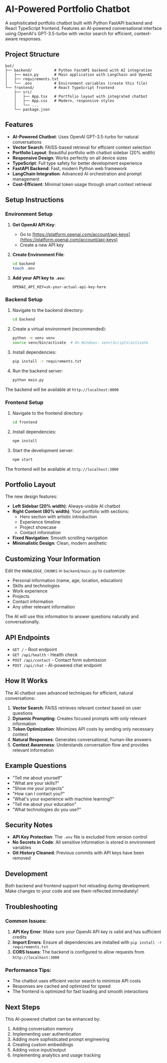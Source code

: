 # AI-Powered Portfolio Chatbot

A sophisticated portfolio chatbot built with Python FastAPI backend and React TypeScript frontend. Features an AI-powered conversational interface using OpenAI's GPT-3.5-turbo with vector search for efficient, context-aware responses.

## Project Structure

```
bot/
├── backend/          # Python FastAPI backend with AI integration
│   ├── main.py       # Main application with LangChain and OpenAI
│   ├── requirements.txt
│   └── .env          # Environment variables (create this file)
└── frontend/         # React TypeScript frontend
    ├── src/
    │   ├── App.tsx   # Portfolio layout with integrated chatbot
    │   ├── App.css   # Modern, responsive styles
    │   └── ...
    └── package.json
```

## Features

- **AI-Powered Chatbot**: Uses OpenAI GPT-3.5-turbo for natural conversations
- **Vector Search**: FAISS-based retrieval for efficient context selection
- **Portfolio Layout**: Beautiful portfolio with chatbot sidebar (20% width)
- **Responsive Design**: Works perfectly on all device sizes
- **TypeScript**: Full type safety for better development experience
- **FastAPI Backend**: Fast, modern Python web framework
- **LangChain Integration**: Advanced AI orchestration and prompt management
- **Cost-Efficient**: Minimal token usage through smart context retrieval

## Setup Instructions

### Environment Setup

1. **Get OpenAI API Key**:
   - Go to [https://platform.openai.com/account/api-keys](https://platform.openai.com/account/api-keys)
   - Create a new API key

2. **Create Environment File**:
   ```bash
   cd backend
   touch .env
   ```

3. **Add your API key to `.env`**:
   ```
   OPENAI_API_KEY=sk-your-actual-api-key-here
   ```

### Backend Setup

1. Navigate to the backend directory:
   ```bash
   cd backend
   ```

2. Create a virtual environment (recommended):
   ```bash
   python -m venv venv
   source venv/bin/activate  # On Windows: venv\Scripts\activate
   ```

3. Install dependencies:
   ```bash
   pip install -r requirements.txt
   ```

4. Run the backend server:
   ```bash
   python main.py
   ```

The backend will be available at `http://localhost:8000`

### Frontend Setup

1. Navigate to the frontend directory:
   ```bash
   cd frontend
   ```

2. Install dependencies:
   ```bash
   npm install
   ```

3. Start the development server:
   ```bash
   npm start
   ```

The frontend will be available at `http://localhost:3000`

## Portfolio Layout

The new design features:

- **Left Sidebar (20% width)**: Always-visible AI chatbot
- **Right Content (80% width)**: Your portfolio with sections:
  - Hero section with artistic introduction
  - Experience timeline
  - Project showcase
  - Contact information
- **Fixed Navigation**: Smooth scrolling navigation
- **Minimalistic Design**: Clean, modern aesthetic

## Customizing Your Information

Edit the `KNOWLEDGE_CHUNKS` in `backend/main.py` to customize:

- Personal information (name, age, location, education)
- Skills and technologies
- Work experience
- Projects
- Contact information
- Any other relevant information

The AI will use this information to answer questions naturally and conversationally.

## API Endpoints

- `GET /` - Root endpoint
- `GET /api/health` - Health check
- `POST /api/contact` - Contact form submission
- `POST /api/chat` - AI-powered chat endpoint

## How It Works

The AI chatbot uses advanced techniques for efficient, natural conversations:

1. **Vector Search**: FAISS retrieves relevant context based on user questions
2. **Dynamic Prompting**: Creates focused prompts with only relevant information
3. **Token Optimization**: Minimizes API costs by sending only necessary context
4. **Natural Responses**: Generates conversational, human-like answers
5. **Context Awareness**: Understands conversation flow and provides relevant information

## Example Questions

- "Tell me about yourself"
- "What are your skills?"
- "Show me your projects"
- "How can I contact you?"
- "What's your experience with machine learning?"
- "Tell me about your education"
- "What technologies do you use?"

## Security Notes

- **API Key Protection**: The `.env` file is excluded from version control
- **No Secrets in Code**: All sensitive information is stored in environment variables
- **Git History Cleaned**: Previous commits with API keys have been removed

## Development

Both backend and frontend support hot reloading during development. Make changes to your code and see them reflected immediately!

## Troubleshooting

### Common Issues:

1. **API Key Error**: Make sure your OpenAI API key is valid and has sufficient credits
2. **Import Errors**: Ensure all dependencies are installed with `pip install -r requirements.txt`
3. **CORS Issues**: The backend is configured to allow requests from `http://localhost:3000`

### Performance Tips:

- The chatbot uses efficient vector search to minimize API costs
- Responses are cached and optimized for speed
- The frontend is optimized for fast loading and smooth interactions

## Next Steps

This AI-powered chatbot can be enhanced by:

1. Adding conversation memory
2. Implementing user authentication
3. Adding more sophisticated prompt engineering
4. Creating custom embeddings
5. Adding voice input/output
6. Implementing analytics and usage tracking 